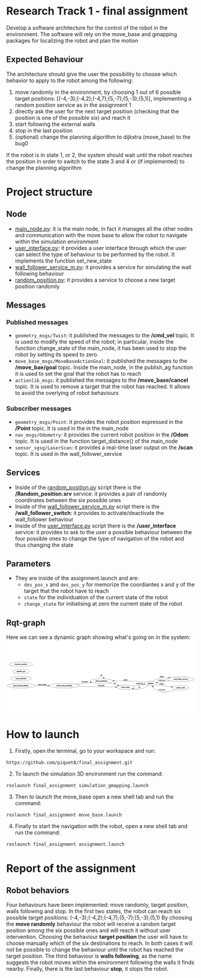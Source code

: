 # Research Track 1 - final assignment
Develop a software architecture for the control of the robot in the environment. The software will rely on the move_base and gmapping packages for localizing the robot and plan the motion
## Expected Behaviour
The architecture should give the user the possibility to choose which behavior to apply to the robot among the following:
1. move randomly in the environment, by choosing 1 out of 6 possible target positions:
[(-4,-3);(-4,2);(-4,7);(5,-7);(5,-3);(5,1)], implementing a random position service as in the assignment 1
2. directly ask the user for the next target position (checking that the position is one of the possible six) 
and reach it
3. start following the external walls
4. stop in the last position
5. (optional) change the planning algorithm to dijkstra (move_base) to the bug0

If the robot is in state 1, or 2, the system should wait until the robot reaches the position in order to switch to the state 3 and 4 or (if implemented) to change the planning algorithm
# Project structure
## Node
* [main_node.py](https://github.com/piquet8/final_assignment/blob/main/scripts/main_node.py): it is the main node, in fact it manages all the other nodes and communication with the move base to allow the robot to navigate within the simulation environment
* [user_interface.py](https://github.com/piquet8/final_assignment/blob/main/scripts/user_interface.py): it provides a user interface through which the user can select the type of behaviour to be performed by the robot. It implements the function set_new_state
* [wall_follower_service_m.py](https://github.com/piquet8/final_assignment/blob/main/scripts/wall_follower_service_m.p): it provides a service for simulating the wall following behaviour
* [random_position.py](https://github.com/piquet8/final_assignment/blob/main/scripts/random_position.py): it provides a service to choose a new target position randomly
## Messages
### Published messages
* `geometry_msgs/Twist`: it published the messages to the **/cmd_vel** topic. It is used to modify the speed of the robot; in particular, inside the function change_state of the main_node, it has been used to stop the robot by setting its speed to zero.
* `move_base_msgs/MoveBaseActionGoal`: it published the messages to the **/move_bae/goal** topic. Inside the main_node, in the publish_ag function it is used to set the goal that the robot has to reach
* `actionlib_msgs`: it published the messages to the **/move_base/cancel** topic. It is used to remove a target that the robot has reached. It allows to avoid the overlying of robot behaviours
### Subscriber messages
* `geometry_msgs/Point`: it provides the robot position expressed in the **/Point** topic. It is used in the in the main_node 
* `nav_msgs/Odometry`: it provides the current robot position in the **/Odom** topic. It is used in the function target_distance() of the main_node
* `sensor_sgsg/LaserScan`: it provides a real-time laser output on the **/scan** topic. It is used in the wall_follower_service
## Services
* Inside of the [random_position.py](https://github.com/piquet8/final_assignment/blob/main/scripts/random_position.py) script there is the **/Random_position.srv** service: it provides a pair of randomly coordinates between the six possible ones
* Inside of the [wall_follower_service_m.py](https://github.com/piquet8/final_assignment/blob/main/scripts/wall_follower_service_m.p) script there is the **/wall_follower_switch**: it provides to activate/deactivate the wall_follower behaviour
* Inside of the [user_interface.py](https://github.com/piquet8/final_assignment/blob/main/scripts/user_interface.py) script there is the **/user_interface** service: it provides to ask to the user a possible behaviour between the four possible ones to change the type of navigation of the robot and thus changing the state
## Parameters
- They are inside of the assignment.launch and are:
    - `des_pos_x` and `des_pos_y` for memorize the coordiantes x and y of the target that the robot have to reach
    - `state` for the individuation of the current state of the robot
    - `change_state` for initialising at zero the current state of the robot
## Rqt-graph
Here we can see a dynamic graph showing what's going on in the system:
![Rqt-graph](https://github.com/piquet8/final_assignment/blob/main/Rqt_graph2.png)
# How to launch
1. Firstly, open the terminal, go to your workspace and run:
```
https://github.com/piquet8/final_assignment.git
```
2. To launch the simulation 3D environment run the command:
```
roslaunch final_assignment simulation_gmapping.launch
```
3. Then to launch the move_base open a new shell tab and run the command:
```
roslaunch final_assignment move_base.launch
```
4. Finally to start the navigation with the robot, open a new shell tab and run the command:
```
roslaunch final_assignment assignment.launch
```
# Report of the assignment
## Robot behaviors
Four behaviours have been implemented: move randomly, target position, walls following and stop. In the first two states, the robot can reach six possible target positions: (-4,-3);(-4,2);(-4,7);(5,-7);(5,-3);(5,1)
By choosing the **move randomly** behaviour the robot will receive a random target position among the six possible ones and will reach it without user intervention. Choosing the behaviour **target position** the user will have to choose manually which of the six destinations to reach. In both cases it will not be possible to change the behaviour until the robot has reached the target position. The third behaviour is **walls following**, as the name suggests the robot moves within the environment following the walls it finds nearby. Finally, there is the last behaviour **stop**, it stops the robot.  


